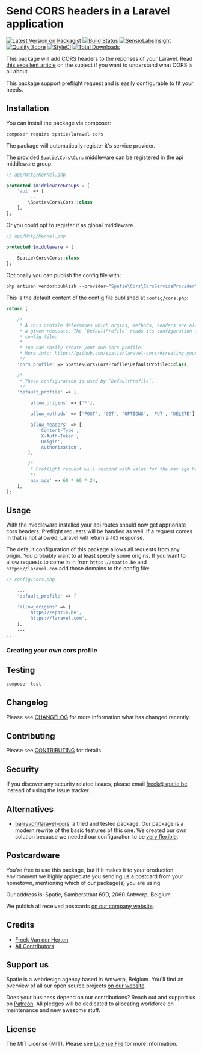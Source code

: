 # Send CORS headers in a Laravel application

[![Latest Version on Packagist](https://img.shields.io/packagist/v/spatie/laravel-cors.svg?style=flat-square)](https://packagist.org/packages/spatie/laravel-cors)
[![Build Status](https://img.shields.io/travis/spatie/laravel-cors/master.svg?style=flat-square)](https://travis-ci.org/spatie/laravel-cors)
[![SensioLabsInsight](https://img.shields.io/sensiolabs/i/e913c9eb-556b-4e2e-84b8-3913ed46a87a.svg?style=flat-square)](https://insight.sensiolabs.com/projects/e913c9eb-556b-4e2e-84b8-3913ed46a87a)
[![Quality Score](https://img.shields.io/scrutinizer/g/spatie/laravel-cors.svg?style=flat-square)](https://scrutinizer-ci.com/g/spatie/laravel-cors)
[![StyleCI](https://styleci.io/repos/113957368/shield?branch=master)](https://styleci.io/repos/113957368)
[![Total Downloads](https://img.shields.io/packagist/dt/spatie/laravel-cors.svg?style=flat-square)](https://packagist.org/packages/spatie/laravel-cors)

This package will add CORS headers to the reponses of your Laravel. Read [this excellent article](https://spring.io/understanding/CORS) on the subject if you want to understand what CORS is all about.

This package support preflight request and is easily configurable to fit your needs.

## Installation

You can install the package via composer:

```bash
composer require spatie/laravel-cors
```

The package will automatically register it's service provider.

The provided `Spatie\Cors\Cors` middleware can be registered in the api middleware group.

```php
// app/Http/Kernel.php

protected $middlewareGroups = [
    'api' => [
        ...
        \Spatie\Cors\Cors::class
    ],
];
```

Or you could opt to register it as global middleware.

```php
// app/Http/Kernel.php

protected $middleware = [
    ...
    Spatie\Cors\Cors::class
];
```

Optionally you can publish the config file with:

```php
php artisan vendor:publish --provider="Spatie\Cors\CorsServiceProvider" --tag="cors"
```

This is the default content of the config file published at `config/cors.php`:

```php
return [

    /*
     * A cors profile determines which orgins, methods, headers are allowed for
     * a given requests. The `DefaultProfile` reads its configuration from this
     * config file.
     * 
     * You can easily create your own cors profile. 
     * More info: https://github.com/spatie/laravel-cors/#creating-your-own-cors-profile 
     */
    'cors_profile' => Spatie\Cors\CorsProfile\DefaultProfile::class,

    /*
     * These configuration is used by `DefaultProfile`.
     */
    'default_profile' => [

        'allow_origins' => ['*'],

        'allow_methods' => ['POST', 'GET', 'OPTIONS', 'PUT', 'DELETE'],

        'allow_headers' => [
            'Content-Type',
            'X-Auth-Token',
            'Origin',
            'Authorization',
        ],

        /*
         * Preflight request will respond with value for the max age header.
         */
        'max_age' => 60 * 60 * 24,
    ],
];
```

## Usage

With the middleware installed your api routes should now get apprioriate cors headers. Preflight requests will be handled as well. If a request comes in that is not allowed, Laravel will return a `403` response.

The default configuration of this package allows all requests from any origin. You probably want to at least specify some origins. If you want to allow requests to come in in from `https://spatie.be` and `https://laravel.com` add those domains to the config file:

```php
// config/cors.php

    ...
    'default_profile' => [

    'allow_origins' => [
        'https://spatie.be',
        'https://laravel.com',
    ],
    ...
...
```

### Creating your own cors profile



## Testing

``` bash
composer test
```

## Changelog

Please see [CHANGELOG](CHANGELOG.md) for more information what has changed recently.

## Contributing

Please see [CONTRIBUTING](CONTRIBUTING.md) for details.

## Security

If you discover any security related issues, please email freek@spatie.be instead of using the issue tracker.

## Alternatives

- [barryvdh/laravel-cors](barryvdh/laravel-cors): a tried and tested package. Our package is a modern rewrite of the basic features of this one. We created our own solution because we needed our configuration to be [very flexible](/#writing-your-own-cors-profile).

## Postcardware

You're free to use this package, but if it makes it to your production environment we highly appreciate you sending us a postcard from your hometown, mentioning which of our package(s) you are using.

Our address is: Spatie, Samberstraat 69D, 2060 Antwerp, Belgium.

We publish all received postcards [on our company website](https://spatie.be/en/opensource/postcards).

## Credits

- [Freek Van der Herten](https://github.com/freekmurze)
- [All Contributors](../../contributors)

## Support us

Spatie is a webdesign agency based in Antwerp, Belgium. You'll find an overview of all our open source projects [on our website](https://spatie.be/opensource).

Does your business depend on our contributions? Reach out and support us on [Patreon](https://www.patreon.com/spatie). 
All pledges will be dedicated to allocating workforce on maintenance and new awesome stuff.

## License

The MIT License (MIT). Please see [License File](LICENSE.md) for more information.
